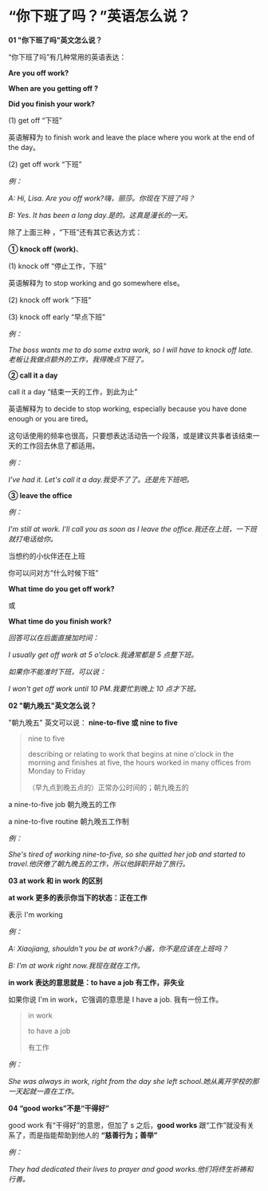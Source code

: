 # “你下班了吗？”英语怎么说？

**01 "你下班了吗"英文怎么说？**

“你下班了吗”有几种常用的英语表达：

**Are you off work?**

**When are you getting off ?**

**Did you finish your work?**

(1) get off “下班”

英语解释为 to finish work and leave the place where you work at the end of the day。

(2) get off work “下班”

_例：_

_A: Hi, Lisa. Are you off work?嗨，丽莎。你现在下班了吗？_

_B: Yes. It has been a long day.是的。这真是漫长的一天。_

除了上面三种 ，“下班”还有其它表达方式：

**① knock off (work)**、

(1) knock off “停止工作，下班”

英语解释为 to stop working and go somewhere else。

(2) knock off work “下班”

(3) knock off early “早点下班”

_例：_

_The boss wants me to do some extra work, so I will have to knock off late.老板让我做点额外的工作，我得晚点下班了。_

**② call it a day**

call it a day “结束一天的工作，到此为止”

英语解释为 to decide to stop working, especially because you have done enough or you are tired。

这句话使用的频率也很高，只要想表达活动告一个段落，或是建议共事者该结束一天的工作回去休息了都适用。

_例：_

_I've had it. Let's call it a day.我受不了了。还是先下班吧。_

**③ leave the office**

_例：_

_I'm still at work. I'll call you as soon as I leave the office.我还在上班，一下班就打电话给你。_

当想约的小伙伴还在上班

你可以问对方“什么时候下班”

**What time do you get off work?**

或

**What time do you finish work?**

_回答可以在后面直接加时间：_

_I usually get off work at 5 o'clock.我通常都是 5 点整下班。_

_如果你不能准时下班，可以说：_

_I won't get off work until 10 PM.我要忙到晚上 10 点才下班。_

**02 "朝九晚五"英文怎么说？**

"朝九晚五" 英文可以说： **nine-to-five 或 nine to five**

> nine to five
>
> describing or relating to work that begins at nine o'clock in the morning and finishes at five, the hours worked in many offices from Monday to Friday
>
> （早九点到晚五点的）正常办公时间的；朝九晚五的

a nine-to-five job 朝九晚五的工作

a nine-to-five routine 朝九晚五工作制

_例：_

_She's tired of working nine-to-five, so she quitted her job and started to travel.他厌倦了朝九晚五的工作，所以他辞职开始了旅行。_

**03 at work 和 in work 的区别**

**at work 更多的表示你当下的状态：正在工作**

表示 I'm working

_例：_

_A: Xiaojiang, shouldn't you be at work?小酱，你不是应该在上班吗？_

_B: I'm at work right now.我现在就在工作。_

**in work 表达的意思就是：to have a job 有工作，非失业**

如果你说 I'm in work，它强调的意思是 I have a job. 我有一份工作。

> in work
>
> to have a job
>
> 有工作

_例：_

_She was always in work, right from the day she left school.她从离开学校的那一天起就一直在工作。_

**04 “good works”不是“干得好”**

good work 有“干得好”的意思，但加了 s 之后，**good works** 跟“工作”就没有关系了，而是指能帮助到他人的 **“慈善行为；善举”**

_例：_

_They had dedicated their lives to prayer and good works.他们将终生祈祷和行善。_
